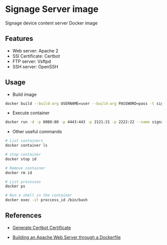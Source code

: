 # Signage Server image

Signage device content server Docker image

## Features

- Web server: Apache 2
- SSl Certificate: Certbot
- FTP server: Vsftpd
- SSH server: OpenSSH

## Usage

- Build image

```bash
docker build --build-arg USERNAME=user --build-arg PASSWORD=pass -t signage_server:1.0 .
```

- Execute container

```bash
docker run -d -p 8080:80 -p 4443:443 -p 2121:21 -p 2222:22 --name signage signage_server:1.0
```

- Other useful commands

```bash
# List containers
docker container ls 

# stop container
docker stop id

# Remove container
docker rm id

# List processes
docker ps

# Run a shell in the container
docker exec -it proccess_id /bin/bash

```

## References

- [Generate Certbot Certificate](https://stackoverflow.com/questions/45761841/create-a-docker-apache-image-with-letsencrypt)

- [Building an Apache Web Server through a Dockerfile](https://www.digitalocean.com/community/tutorials/apache-web-server-dockerfile)
